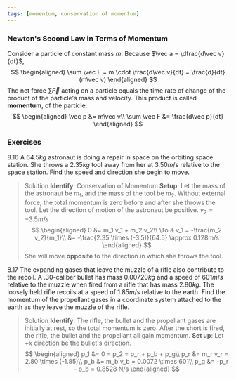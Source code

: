 ```yaml
---
tags: [momentum, conservation of momentum]
---
```


### Newton's Second Law in Terms of Momentum
Consider a particle of constant mass $m$. Because $\vec a = \dfrac{d\vec v}{dt}$,
$$
\begin{aligned}
\sum \vec F = m \cdot \frac{d\vec v}{dt} = \frac{d}{dt}(m\vec v)
\end{aligned}
$$
The net force $\sum \vec F$ acting on a particle equals the time rate of change of the product of the particle's mass and velocity. This product is called **momentum**, of the particle:
$$
\begin{aligned}
\vec p &= m\vec v\\
\sum \vec F &= \frac{d\vec p}{dt}
\end{aligned}
$$

### Exercises
8.16 A $64.5 kg$ astronaut is doing a repair in space on the orbiting space station. She throws a $2.35 kg$ tool away from her at $3.50 m/s$ relative to the space station. Find the speed and direction she begin to move.
>Solution
**Identify**: Conservation of Momentum
**Setup**: Let the mass of the astronaut be $m_1$, and the mass of the tool be $m_2$. Without external force, the total momentum is zero before and after she throws the tool. Let the direction of motion of the astronaut be positive. $v_2=-3.5m/s$
$$
\begin{aligned}
0 &= m_1 v_1 + m_2 v_2\\
\To & v_1 = -\frac{m_2 v_2}{m_1}\\
&= -\frac{2.35 \times (-3.5)}{64.5} \approx 0.128m/s
\end{aligned}
$$
She will move **opposite** to the direction in which she throws the tool.

8.17 The expanding gases that leave the muzzle of a rifle also contribute to the recoil. A $.30$-caliber bullet has mass $0.00720 kg$ and a speed of $601 m/s$ relative to the muzzle when fired from a rifle that has mass $2.80 kg$. The loosely held rifle recoils at a speed of $1.85 m/s$ relative to the earth. Find the momentum of the propellant gases in a coordinate system attached to the earth as they leave the muzzle of the rifle.
>Solution
**Identify**: The rifle, the bullet and the propellant gases are initially at rest, so the total momentum is zero. After the short is fired, the rifle, the bullet and the propellant all gain momentum.
**Set up**: Let $+x$ direction be the bullet's direction.
$$
\begin{aligned}
p_1 &= 0 = p_2 = p_r + p_b + p_g\\
p_r &= m_r v_r = 2.80 \times (-1.85)\\
p_b &= m_b v_b = 0.0072 \times 601\\
p_g &= -p_r - p_b = 0.8528 N/s
\end{aligned}
$$
